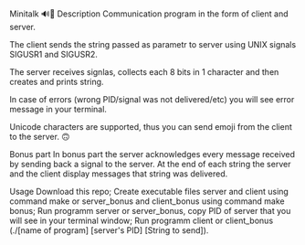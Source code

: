 Minitalk 🔊📠
Description
Communication program in the form of client and server.

The client sends the string passed as parametr to server using UNIX signals SIGUSR1 and SIGUSR2.

The server receives signlas, collects each 8 bits in 1 character and then creates and prints string.

In case of errors (wrong PID/signal was not delivered/etc) you will see error message in your terminal.

Unicode characters are supported, thus you can send emoji from the client to the server. 🙃

Bonus part
In bonus part the server acknowledges every message received by sending back a signal to the server. At the end of each string the server and the client display messages that string was delivered.

Usage
Download this repo;
Create executable files server and client using command make or server_bonus and client_bonus using command make bonus;
Run programm server or server_bonus, copy PID of server that you will see in your terminal window;
Run programm client or client_bonus (./[name of program] [server's PID] [String to send]).

